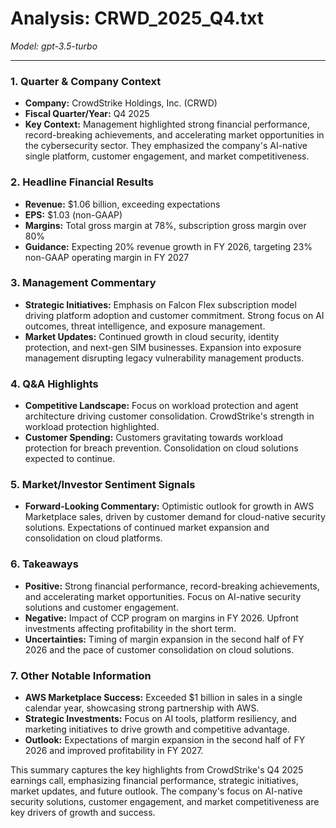 # Analysis: CRWD_2025_Q4.txt

*Model: gpt-3.5-turbo*

---

### 1. Quarter & Company Context
- **Company:** CrowdStrike Holdings, Inc. (CRWD)
- **Fiscal Quarter/Year:** Q4 2025
- **Key Context:** Management highlighted strong financial performance, record-breaking achievements, and accelerating market opportunities in the cybersecurity sector. They emphasized the company's AI-native single platform, customer engagement, and market competitiveness.

### 2. Headline Financial Results
- **Revenue:** $1.06 billion, exceeding expectations
- **EPS:** $1.03 (non-GAAP)
- **Margins:** Total gross margin at 78%, subscription gross margin over 80%
- **Guidance:** Expecting 20% revenue growth in FY 2026, targeting 23% non-GAAP operating margin in FY 2027

### 3. Management Commentary
- **Strategic Initiatives:** Emphasis on Falcon Flex subscription model driving platform adoption and customer commitment. Strong focus on AI outcomes, threat intelligence, and exposure management.
- **Market Updates:** Continued growth in cloud security, identity protection, and next-gen SIM businesses. Expansion into exposure management disrupting legacy vulnerability management products.

### 4. Q&A Highlights
- **Competitive Landscape:** Focus on workload protection and agent architecture driving customer consolidation. CrowdStrike's strength in workload protection highlighted.
- **Customer Spending:** Customers gravitating towards workload protection for breach prevention. Consolidation on cloud solutions expected to continue.

### 5. Market/Investor Sentiment Signals
- **Forward-Looking Commentary:** Optimistic outlook for growth in AWS Marketplace sales, driven by customer demand for cloud-native security solutions. Expectations of continued market expansion and consolidation on cloud platforms.

### 6. Takeaways
- **Positive:** Strong financial performance, record-breaking achievements, and accelerating market opportunities. Focus on AI-native security solutions and customer engagement.
- **Negative:** Impact of CCP program on margins in FY 2026. Upfront investments affecting profitability in the short term.
- **Uncertainties:** Timing of margin expansion in the second half of FY 2026 and the pace of customer consolidation on cloud solutions.

### 7. Other Notable Information
- **AWS Marketplace Success:** Exceeded $1 billion in sales in a single calendar year, showcasing strong partnership with AWS.
- **Strategic Investments:** Focus on AI tools, platform resiliency, and marketing initiatives to drive growth and competitive advantage.
- **Outlook:** Expectations of margin expansion in the second half of FY 2026 and improved profitability in FY 2027.

This summary captures the key highlights from CrowdStrike's Q4 2025 earnings call, emphasizing financial performance, strategic initiatives, market updates, and future outlook. The company's focus on AI-native security solutions, customer engagement, and market competitiveness are key drivers of growth and success.
